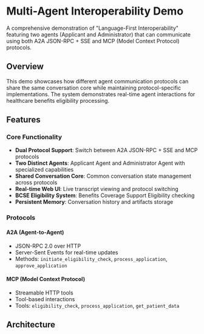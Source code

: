 # Multi-Agent Interoperability Demo

A comprehensive demonstration of "Language-First Interoperability" featuring two agents (Applicant and Administrator) that can communicate using both A2A JSON-RPC + SSE and MCP (Model Context Protocol) protocols.

## Overview

This demo showcases how different agent communication protocols can share the same conversation core while maintaining protocol-specific implementations. The system demonstrates real-time agent interactions for healthcare benefits eligibility processing.

## Features

### Core Functionality
- **Dual Protocol Support**: Switch between A2A JSON-RPC + SSE and MCP protocols
- **Two Distinct Agents**: Applicant Agent and Administrator Agent with specialized capabilities  
- **Shared Conversation Core**: Common conversation state management across protocols
- **Real-time Web UI**: Live transcript viewing and protocol switching
- **BCSE Eligibility System**: Benefits Coverage Support Eligibility checking
- **Persistent Memory**: Conversation history and artifacts storage

### Protocols

#### A2A (Agent-to-Agent)
- JSON-RPC 2.0 over HTTP
- Server-Sent Events for real-time updates
- Methods: `initiate_eligibility_check`, `process_application`, `approve_application`

#### MCP (Model Context Protocol)  
- Streamable HTTP tools
- Tool-based interactions
- Tools: `eligibility_check`, `process_application`, `get_patient_data`

## Architecture

